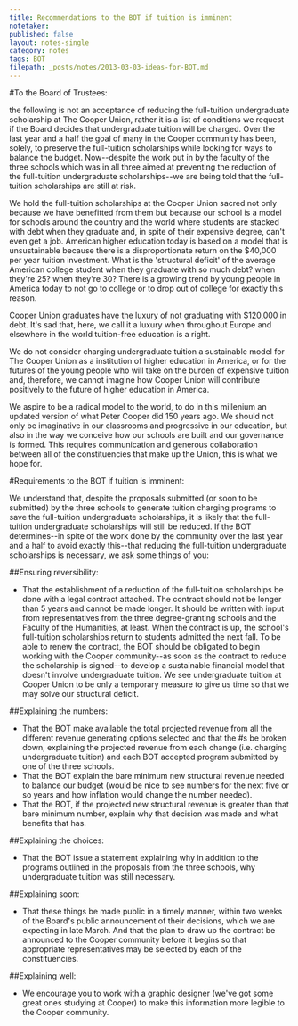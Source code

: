 ```yaml
---
title: Recommendations to the BOT if tuition is imminent
notetaker: 
published: false
layout: notes-single
category: notes
tags: BOT
filepath: _posts/notes/2013-03-03-ideas-for-BOT.md
---
```


#To the Board of Trustees: 

the following is not an acceptance of reducing the full-tuition undergraduate scholarship at The Cooper Union, rather it is a list of conditions we request if the Board decides that undergraduate tuition will be charged. Over the last year and a half the goal of many in the Cooper community has been, solely, to preserve the full-tuition scholarships while looking for ways to balance the budget. Now--despite the work put in by the faculty of the three schools which was in all three aimed at preventing the reduction of the full-tuition undergraduate scholarships--we are being told that the full-tuition scholarships are still at risk.

We hold the full-tuition scholarships at the Cooper Union sacred not only because we have benefitted from them but because our school is a model for schools around the country and the world where students are stacked with debt when they graduate and, in spite of their expensive degree, can't even get a job. American higher education today is based on a model that is unsustainable because there is a disproportionate return on the $40,000 per year tuition investment. What is the 'structural deficit' of the average American college student when they graduate with so much debt? when they're 25? when they're 30? There is a growing trend by young people in America today to not go to college or to drop out of college for exactly this reason. 

Cooper Union graduates have the luxury of not graduating with $120,000 in debt. It's sad that, here, we call it a luxury when throughout Europe and elsewhere in the world tuition-free education is a right.

We do not consider charging undergraduate tuition a sustainable model for The Cooper Union as a institution of higher education in America, or for the futures of the young people who will take on the burden of expensive tuition and, therefore, we cannot imagine how Cooper Union will contribute positively to the future of higher education in America. 

We aspire to be a radical model to the world, to do in this millenium an updated version of what Peter Cooper did 150 years ago. We should not only be imaginative in our classrooms and progressive in our education, but also in the way we conceive how our schools are built and our governance is formed. This requires communication and generous collaboration between all of the constituencies that make up the Union, this is what we hope for. 

#Requirements to the BOT if tuition is imminent:

We understand that, despite the proposals submitted (or soon to be submitted) by the three schools to generate tuition charging programs to save the full-tuition undergraduate scholarships, it is likely that the full-tuition undergraduate scholarships will still be reduced. If the BOT determines--in spite of the work done by the community over the last year and a half to avoid exactly this--that reducing the full-tuition undergraduate scholarships is necessary, we ask some things of you:

##Ensuring reversibility:
- That the establishment of a reduction of the full-tuition scholarships be done with a legal contract attached. The contract should not be longer than 5 years and cannot be made longer. It should be written with input from representatives from the three degree-granting schools and the Faculty of the Humanities, at least. When the contract is up, the school's full-tuition scholarships return to students admitted the next fall. To be able to renew the contract, the BOT should be obligated to begin working with the Cooper community--as soon as the contract to reduce the scholarship is signed--to develop a sustainable financial model that doesn't involve undergraduate tuition. We see undergraduate tuition at Cooper Union to be only a temporary measure to give us time so that we may solve our structural deficit. 

##Explaining the numbers:
- That the BOT make available the total projected revenue from all the different revenue generating options selected and that the #s be broken down, explaining the projected revenue from each change (i.e. charging undergraduate tuition) and each BOT accepted program submitted by one of the three schools.
- That the BOT explain the bare minimum new structural revenue needed to balance our budget (would be nice to see numbers for the next five or so years and how inflation would change the number needed). 
- That the BOT, if the projected new structural revenue is greater than that bare minimum number, explain why that decision was made and what benefits that has.

##Explaining the choices:
- That the BOT issue a statement explaining why in addition to the programs outlined in the proposals from the three schools, why undergraduate tuition was still necessary.

##Explaining soon:
- That these things be made public in a timely manner, within two weeks of the Board's public announcement of their decisions, which we are expecting in late March. And that the plan to draw up the contract be announced to the Cooper community before it begins so that appropriate representatives may be selected by each of the constituencies.

##Explaining well:
- We encourage you to work with a graphic designer (we've got some great ones studying at Cooper) to make this information more legible to the Cooper community.